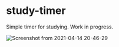# study-timer
Simple timer for studying. Work in progress.

![Screenshot from 2021-04-14 20-46-29](https://user-images.githubusercontent.com/73142794/114802047-9a89a580-9d62-11eb-8b18-b2dfc75f5755.png)
